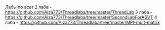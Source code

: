 Лабы по асвт
2 лаба - https://github.com/Aiza773/Threadlaba/tree/master/ThreadLab
3 лаба - https://github.com/Aiza773/Threadlaba/tree/master/SecondLabForASVT
4 лаба - https://github.com/Aiza773/Threadlaba/tree/master/MPI-mult-matrix
